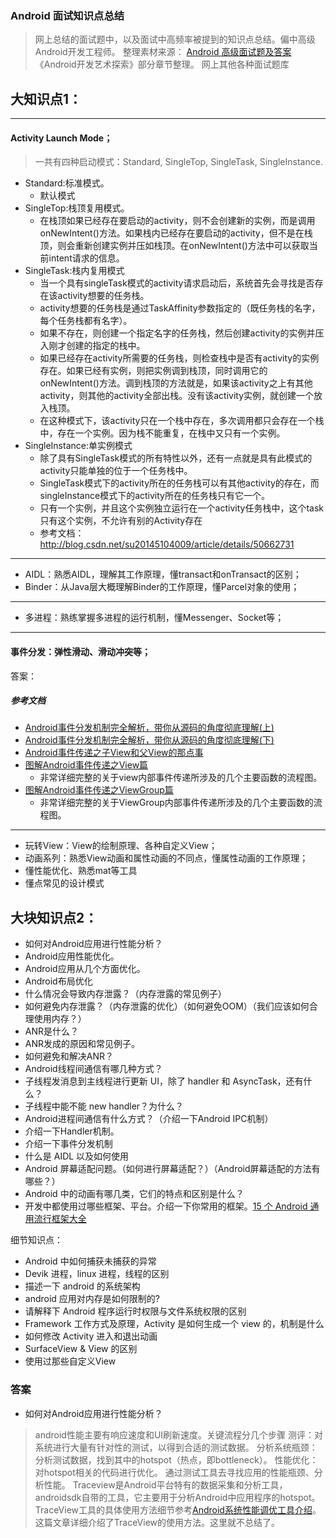 ### Android 面试知识点总结

> 网上总结的面试题中，以及面试中高频率被提到的知识点总结。偏中高级Android开发工程师。
> 整理素材来源：
> [Android 高级面试题及答案](http://www.cnblogs.com/deman/p/5860976.html#_label0)
> 《Android开发艺术探索》部分章节整理。
> 网上其他各种面试题库

大知识点1：
------

---

#### Activity Launch Mode；

> 一共有四种启动模式：Standard, SingleTop, SingleTask, SingleInstance.

- Standard:标准模式。
    + 默认模式
- SingleTop:栈顶复用模式。
    + 在栈顶如果已经存在要启动的activity，则不会创建新的实例，而是调用onNewIntent()方法。如果栈内已经存在要启动的activity，但不是在栈顶，则会重新创建实例并压如栈顶。在onNewIntent()方法中可以获取当前intent请求的信息。
- SingleTask:栈内复用模式
    + 当一个具有singleTask模式的activity请求启动后，系统首先会寻找是否存在该activity想要的任务栈。
    + activity想要的任务栈是通过TaskAffinity参数指定的（既任务栈的名字，每个任务栈都有名字）。
    + 如果不存在，则创建一个指定名字的任务栈，然后创建activity的实例并压入刚才创建的指定的栈中。
    + 如果已经存在activity所需要的任务栈，则检查栈中是否有activity的实例存在。如果已经有实例，则把实例调到栈顶，同时调用它的onNewIntent()方法。调到栈顶的方法就是，如果该activity之上有其他activity，则其他的activity全部出栈。没有该activity实例，就创建一个放入栈顶。
    + 在这种模式下，该activity只在一个栈中存在，多次调用都只会存在一个栈中，存在一个实例。因为栈不能重复，在栈中又只有一个实例。
- SingleInstance:单实例模式
    + 除了具有SingleTask模式的所有特性以外，还有一点就是具有此模式的activity只能单独的位于一个任务栈中。
    + SingleTask模式下的activity所在的任务栈可以有其他activity的存在，而singleInstance模式下的activity所在的任务栈只有它一个。
    + 只有一个实例，并且这个实例独立运行在一个activity任务栈中，这个task只有这个实例，不允许有别的Activity存在
    + 参考文档：http://blog.csdn.net/su20145104009/article/details/50662731

---
- AIDL：熟悉AIDL，理解其工作原理，懂transact和onTransact的区别；
- Binder：从Java层大概理解Binder的工作原理，懂Parcel对象的使用；

---
- 多进程：熟练掌握多进程的运行机制，懂Messenger、Socket等；



---
#### 事件分发：弹性滑动、滑动冲突等； 

答案：
##### 参考文档
-  [Android事件分发机制完全解析，带你从源码的角度彻底理解(上)](http://blog.csdn.net/guolin_blog/article/details/9097463)
-  [Android事件分发机制完全解析，带你从源码的角度彻底理解(下)](http://blog.csdn.net/guolin_blog/article/details/9153747)
-  [Android事件传递之子View和父View的那点事](http://www.jianshu.com/p/7ff768a77410)
-  [图解Android事件传递之View篇](http://remcarpediem.com/2016/02/04/%E5%9B%BE%E8%A7%A3Android%E4%BA%8B%E4%BB%B6%E4%BC%A0%E9%80%92%E4%B9%8BView%E7%AF%87/)
    +  非常详细完整的关于view内部事件传递所涉及的几个主要函数的流程图。
-  [图解Android事件传递之ViewGroup篇](http://remcarpediem.com/2016/02/11/%E5%9B%BE%E8%A7%A3Android%E4%BA%8B%E4%BB%B6%E4%BC%A0%E9%80%92%E4%B9%8BViewGroup%E7%AF%87/)
    +  非常详细完整的关于ViewGroup内部事件传递所涉及的几个主要函数的流程图。

---
- 玩转View：View的绘制原理、各种自定义View； 
- 动画系列：熟悉View动画和属性动画的不同点，懂属性动画的工作原理； 
- 懂性能优化、熟悉mat等工具 
- 懂点常见的设计模式

大块知识点2：
------

- 如何对Android应用进行性能分析？
- Android应用性能优化。
- Android应用从几个方面优化。
- Android布局优化
- 什么情况会导致内存泄露？（内存泄露的常见例子）
- 如何避免内存泄露？（内存泄露的优化）（如何避免OOM）（我们应该如何合理使用内存？）
- ANR是什么？
- ANR发成的原因和常见例子。
- 如何避免和解决ANR？
- Android线程间通信有哪几种方式？
- 子线程发消息到主线程进行更新 UI，除了 handler 和 AsyncTask，还有什么？
- 子线程中能不能 new handler？为什么？
- Android进程间通信有什么方式？（介绍一下Android IPC机制）
- 介绍一下Handler机制。
- 介绍一下事件分发机制
- 什么是 AIDL 以及如何使用
- Android 屏幕适配问题。（如何进行屏幕适配？）（Android屏幕适配的方法有哪些？）
- Android 中的动画有哪几类，它们的特点和区别是什么？
- 开发中都使用过哪些框架、平台。介绍一下你常用的框架。[15 个 Android 通用流行框架大全](https://www.oschina.net/news/73836/15-android-general-popular-frameworks)


细节知识点：

- Android 中如何捕获未捕获的异常
- Devik 进程，linux 进程，线程的区别
- 描述一下 android 的系统架构
- android 应用对内存是如何限制的?
- 请解释下 Android 程序运行时权限与文件系统权限的区别
- Framework 工作方式及原理，Activity 是如何生成一个 view 的，机制是什么
- 如何修改 Activity 进入和退出动画
- SurfaceView & View 的区别
- 使用过那些自定义View

### 答案

- 如何对Android应用进行性能分析？

> android性能主要有响应速度和UI刷新速度。关键流程分几个步骤
> 测评：对系统进行大量有针对性的测试，以得到合适的测试数据。
> 分析系统瓶颈：分析测试数据，找到其中的hotspot（热点，即bottleneck）。
> 性能优化：对hotspot相关的代码进行优化。
> 通过测试工具去寻找应用的性能瓶颈、分析性能。
> Traceview是Android平台特有的数据采集和分析工具，androidsdk自带的工具，它主要用于分析Android中应用程序的hotspot。TraceView工具的具体使用方法细节参考[Android系统性能调优工具介绍](http://www.cnblogs.com/wanqieddy/p/4494896.html)。这篇文章详细介绍了TraceView的使用方法。这里就不总结了。






